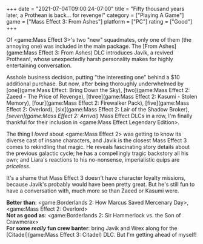 +++
date = "2021-07-04T09:00:24-07:00"
title = "Fifty thousand years later, a Prothean is back... for revenge!"
category = ["Playing A Game"]
game = ["Mass Effect 3: From Ashes"]
platform = ["PC"]
rating = ["Good"]
+++

Of <game:Mass Effect 3>'s two "new" squadmates, only one of them (the annoying one) was included in the main package.  The [From Ashes](game:Mass Effect 3: From Ashes) DLC introduces Javik, a revived Prothean!, whose unexpectedly harsh personality makes for highly entertaining conversation.

Asshole business decision, putting "the interesting one" behind a $10 additional purchase.  But now, after being thoroughly underwhelmed by [one](game:Mass Effect: Bring Down the Sky), [two](game:Mass Effect 2: Zaeed - The Price of Revenge), [three](game:Mass Effect 2: Kasumi - Stolen Memory), [four](game:Mass Effect 2: Firewalker Pack), [five](game:Mass Effect 2: Overlord), [six](game:Mass Effect 2: Lair of the Shadow Broker), <i>[seven](game:Mass Effect 2: Arrival)</i> Mass Effect DLCs in a row, I'm finally thankful for their inclusion in <game:Mass Effect Legendary Edition>.

The thing I <i>loved</i> about <game:Mass Effect 2> was getting to know its diverse cast of insane characters, and Javik is the closest Mass Effect 3 comes to rekindling that magic.  He reveals fascinating story details about the previous galactic cycle; he has a compellingly tragic backstory all his own; and Liara's reactions to his no-nonsense, imperialistic quips are <i>priceless</i>.

It's a shame that Mass Effect 3 doesn't have character loyalty missions, because Javik's probably would have been pretty great.  But he's still fun to have a conversation with, much more so than Zaeed or Kasumi were.

<b>Better than</b>: <game:Borderlands 2: How Marcus Saved Mercenary Day>, <game:Mass Effect 2: Overlord>  
<b>Not as good as</b>: <game:Borderlands 2: Sir Hammerlock vs. the Son of Crawmerax>  
<b>For some <i>really</i> fun crew banter</b>: bring Javik and Wrex along for the [Citadel](game:Mass Effect 3: Citadel) DLC.  But I'm getting ahead of myself!
